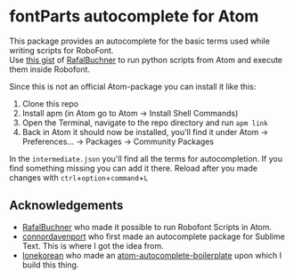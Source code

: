 # fontParts autocomplete for Atom

This package provides an autocomplete for the basic terms used while writing scripts for RoboFont.  
Use [this gist](https://gist.github.com/RafalBuchner/5affdfafc76785c637ea7c5d2a035787) of [RafalBuchner](https://github.com/RafalBuchner) to run python scripts from Atom and execute them inside Robofont.  

Since this is not an official Atom-package you can install it like this:

1. Clone this repo
2. Install apm (in Atom go to Atom -> Install Shell Commands)
3. Open the Terminal, navigate to the repo directory and run `apm link`
4. Back in Atom it should now be installed, you'll find it under Atom -> Preferences... -> Packages -> Community Packages

In the `intermediate.json` you'll find all the terms for autocompletion.
If you find something missing you can add it there.
Reload after you made changes with `ctrl`+`option`+`command`+`L`  

## Acknowledgements

- [RafalBuchner](https://github.com/RafalBuchner) who made it possible to run Robofont Scripts in Atom.
- [connordavenport](https://github.com/connordavenport) who first made an autocomplete package for Sublime Text. This is where I got the idea from.
- [lonekorean](https://github.com/lonekorean) who made an [atom-autocomplete-boilerplate](https://github.com/lonekorean/atom-autocomplete-boilerplate) upon which I  build this thing.
